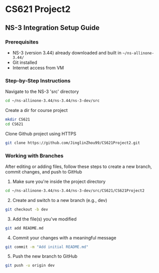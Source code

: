 # CS621 Project2

## NS-3 Integration Setup Guide

### Prerequisites

- NS-3 (version 3.44) already downloaded and built in `~/ns-allinone-3.44/`
- Git installed
- Internet access from VM

### Step-by-Step Instructions

Navigate to the NS-3 'src' directory

```bash
cd ~/ns-allinone-3.44/ns-3.44/ns-3-dev/src
```

Create a dir for course project

```bash
mkdir CS621
cd CS621
```

Clone Github project using HTTPS

```bash
git clone https://github.com/JinglinZhou99/CS621Project2.git
```

### Working with Branches

After editing or adding files, follow these steps to create a new branch, commit changes, and push to GitHub

1. Make sure you're inside the project directory

```bash
cd ~/ns-allinone-3.44/ns-3.44/ns-3-dev/src/CS621/CS621Project2
```

2. Create and switch to a new branch (e.g., dev)

```bash
git checkout -b dev
```

3. Add the file(s) you've modified

```bash
git add README.md
```
4. Commit your changes with a meaningful message

```bash
git commit -m "Add initial README.md"
```

5. Push the new branch to GitHub

```bash
git push -u origin dev
```
